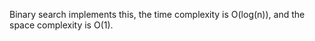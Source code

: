   Binary search implements this, the time complexity is O(log(n)), and the space complexity is O(1).
